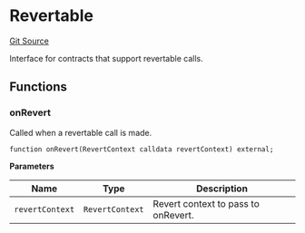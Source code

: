 # Revertable
[Git Source](https://github.com/zeta-chain/protocol-contracts/blob/3a274ce7bad045a879c73669586611d35509cbce/contracts/Revert.sol)

Interface for contracts that support revertable calls.


## Functions
### onRevert

Called when a revertable call is made.


```solidity
function onRevert(RevertContext calldata revertContext) external;
```
**Parameters**

|Name|Type|Description|
|----|----|-----------|
|`revertContext`|`RevertContext`|Revert context to pass to onRevert.|


